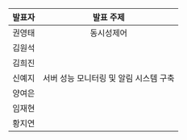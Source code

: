 | 발표자 | 발표 주제 |
|:----:|:-------:|
| 권영태 | 동시성제어 |
| 김원석 |  |
| 김희진 |  |
| 신예지 | 서버 성능 모니터링 및 알림 시스템 구축 |
| 양여은 |  |
| 임재현 |  |
| 황지연 |  |
